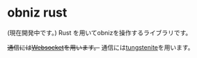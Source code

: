 # obniz rust
(現在開発中です。)
Rust を用いてobnizを操作するライブラリです。

~~通信には[Websocket](https://crates.io/crates/websocket)を用います。~~
通信には[tungstenite](https://crates.io/crates/tungstenite)を用います。

